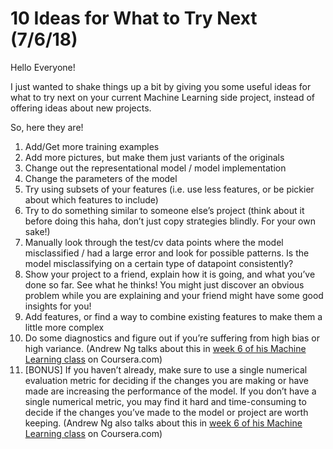 # 10 Ideas for What to Try Next (7/6/18)


Hello Everyone!

I just wanted to shake things up a bit by giving you some useful ideas for what to try next on your current Machine Learning side project, instead of offering ideas about new projects.

So, here they are!

1. Add/Get more training examples
1. Add more pictures, but make them just variants of the originals
1. Change out the representational model / model implementation
1. Change the parameters of the model
1. Try using subsets of your features (i.e. use less features, or be pickier about which features to include)
1. Try to do something similar to someone else’s project (think about it before doing this haha, don’t just copy strategies blindly. For your own sake!)
1. Manually look through the test/cv data points where the model misclassified / had a large error and look for possible patterns. Is the model misclassifying on a certain type of datapoint consistently?
1. Show your project to a friend, explain how it is going, and what you’ve done so far. See what he thinks! You might just discover an obvious problem while you are explaining and your friend might have some good insights for you!
1. Add features, or find a way to combine existing features to make them a little more complex
1. Do some diagnostics and figure out if you’re suffering from high bias or high variance. (Andrew Ng talks about this in [week 6 of his Machine Learning class](https://www.coursera.org/learn/machine-learning/supplement/7BHrF/lecture-slides) on Coursera.com)
1. [BONUS] If you haven’t already, make sure to use a single numerical evaluation metric for deciding if the changes you are making or have made are increasing the performance of the model. If you don’t have a single numerical metric, you may find it hard and time-consuming to decide if the changes you’ve made to the model or project are worth keeping. (Andrew Ng also talks about this in [week 6 of his Machine Learning class](https://www.coursera.org/learn/machine-learning/supplement/7BHrF/lecture-slides) on Coursera.com)